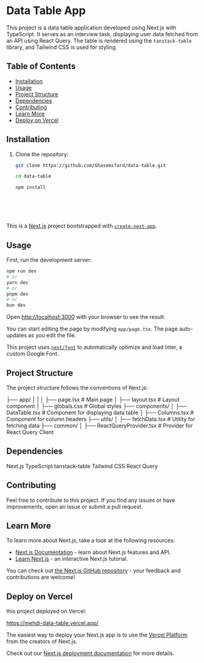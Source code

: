 # Data Table App

This project is a data table application developed using Next.js with TypeScript. It serves as an interview task, displaying user data fetched from an API using React Query. The table is rendered using the `tanstack-table` library, and Tailwind CSS is used for styling.

## Table of Contents

- [Installation](#installation)
- [Usage](#usage)
- [Project Structure](#project-structure)
- [Dependencies](#dependencies)
- [Contributing](#contributing)
- [Learn More](#learn-more)
- [Deploy on Vercel](#deploy-on-Vercel)

## Installation

1. Clone the repository:

   ```bash
   git clone https://github.com/Ghasemifard/data-table.git

   cd data-table

   npm install







This is a [Next.js](https://nextjs.org/) project bootstrapped with [`create-next-app`](https://github.com/vercel/next.js/tree/canary/packages/create-next-app).

## Usage

First, run the development server:

```bash
npm run dev
# or
yarn dev
# or
pnpm dev
# or
bun dev
```

Open [http://localhost:3000](http://localhost:3000) with your browser to see the result.

You can start editing the page by modifying `app/page.tsx`. The page auto-updates as you edit the file.

This project uses [`next/font`](https://nextjs.org/docs/basic-features/font-optimization) to automatically optimize and load Inter, a custom Google Font.


## Project Structure

The project structure follows the conventions of Next.js:

├── app/
│   |
│   ├── page.tsx  # Main page
│   ├── layout.tsx      # Layout component
│   ├── globals.css      # Global styles
├── components/
│   ├── DataTable.tsx   # Component for displaying data table
│   ├── Columns.tsx     # Component for column headers
├── utils/
│   ├── fetchData.tsx   # Utility for fetching data
├── common/
│   ├── ReactQueryProvider.tsx  # Provider for React Query Client



## Dependencies
Next.js
TypeScript
tanstack-table
Tailwind CSS
React Query


## Contributing
Feel free to contribute to this project. If you find any issues or have improvements, open an issue or submit a pull request.



## Learn More

To learn more about Next.js, take a look at the following resources:

- [Next.js Documentation](https://nextjs.org/docs) - learn about Next.js features and API.
- [Learn Next.js](https://nextjs.org/learn) - an interactive Next.js tutorial.

You can check out [the Next.js GitHub repository](https://github.com/vercel/next.js/) - your feedback and contributions are welcome!

## Deploy on Vercel

this project deployed on Vercel:

https://mehdi-data-table.vercel.app/

The easiest way to deploy your Next.js app is to use the [Vercel Platform](https://vercel.com/new?utm_medium=default-template&filter=next.js&utm_source=create-next-app&utm_campaign=create-next-app-readme) from the creators of Next.js.

Check out our [Next.js deployment documentation](https://nextjs.org/docs/deployment) for more details.
